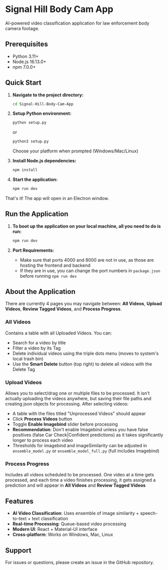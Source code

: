 # Signal Hill Body Cam App

AI-powered video classification application for law enforcement body camera footage.

## Prerequisites

- Python 3.11+
- Node.js 16.13.0+
- npm 7.0.0+

## Quick Start

1. **Navigate to the project directory:**
   ```bash
   cd Signal-Hill-Body-Cam-App
   ```

2. **Setup Python environment:**
   ```bash
   python setup.py
   ```
   or
   ```bash
   python3 setup.py
   ```
   Choose your platform when prompted (Windows/Mac/Linux)

3. **Install Node.js dependencies:**
   ```bash
   npm install
   ```

4. **Start the application:**
   ```bash
   npm run dev
   ```

That's it! The app will open in an Electron window.

## Run the Application

1. **To boot up the application on your local machine, all you need to do is run:**
   ```bash
   npm run dev
   ```

2. **Port Requirements:**
   - Make sure that ports 4000 and 8000 are not in use, as those are hosting the frontend and backend
   - If they are in use, you can change the port numbers in `package.json` before running `npm run dev`

## About the Application

There are currently 4 pages you may navigate between: **All Videos**, **Upload Videos**, **Review Tagged Videos**, and **Process Progress**.

### All Videos
Contains a table with all Uploaded Videos. You can:
- Search for a video by title
- Filter a video by its Tag
- Delete individual videos using the triple dots menu (moves to system's local trash bin)
- Use the **Smart Delete** button (top right) to delete all videos with the Delete Tag

### Upload Videos
Allows you to select/drag one or multiple files to be processed. It isn't actually uploading the videos anywhere, but saving their file paths and creating json objects for processing. After selecting videos:
- A table with the files titled "Unprocessed Videos" should appear
- Click **Process Videos** button
- Toggle **Enable Imagebind** slider before processing
- **Recommendation**: Don't enable Imagebind unless you have false positives (false Car Check|Confident predictions) as it takes significantly longer to process each video
- Thresholds for imagebind and imageSimilarity can be adjusted in `ensemble_model.py` or `ensemble_model_full.py` (full includes Imagebind)

### Process Progress
Includes all videos scheduled to be processed. One video at a time gets processed, and each time a video finishes processing, it gets assigned a prediction and will appear in **All Videos** and **Review Tagged Videos**

## Features

- **AI Video Classification**: Uses ensemble of image similarity + speech-to-text + text classification
- **Real-time Processing**: Queue-based video processing
- **Modern UI**: React + Material-UI interface
- **Cross-platform**: Works on Windows, Mac, Linux

## Support

For issues or questions, please create an issue in the GitHub repository.